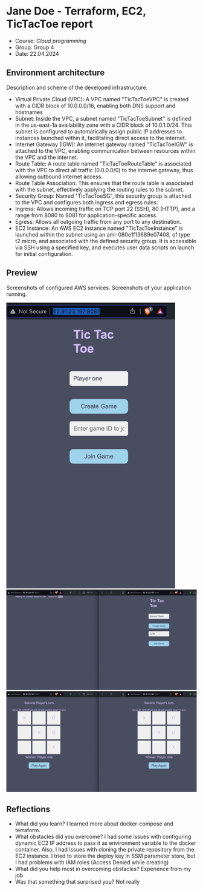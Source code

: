 # Jane Doe - Terraform, EC2, TicTacToe report

- Course: *Cloud programming*
- Group: Group 4 
- Date: 22.04.2024

## Environment architecture

Description and scheme of the developed infrastructure.

- Virtual Private Cloud (VPC): A VPC named "TicTacToeVPC" is created with a CIDR block of 10.0.0.0/16, enabling both DNS support and hostnames
- Subnet: Inside the VPC, a subnet named "TicTacToeSubnet" is defined in the us-east-1a availability zone with a CIDR block of 10.0.1.0/24. This subnet is configured to automatically assign public IP addresses to instances launched within it, facilitating direct access to the internet.
- Internet Gateway (IGW): An internet gateway named "TicTacToeIGW" is attached to the VPC, enabling communication between resources within the VPC and the internet.
- Route Table: A route table named "TicTacToeRouteTable" is associated with the VPC to direct all traffic (0.0.0.0/0) to the internet gateway, thus allowing outbound internet access.
- Route Table Association: This ensures that the route table is associated with the subnet, effectively applying the routing rules to the subnet.
- Security Group: Named "TicTacToeSG", this security group is attached to the VPC and configures both ingress and egress rules:
- Ingress: Allows incoming traffic on TCP port 22 (SSH), 80 (HTTP), and a range from 8080 to 8081 for application-specific access.
- Egress: Allows all outgoing traffic from any port to any destination.
- EC2 Instance: An AWS EC2 instance named "TicTacToeInstance" is launched within the subnet using an ami-080e1f13689e07408, of type t2.micro, and associated with the defined security group. It is accessible via SSH using a specified key, and executes user data scripts on launch for initial configuration.
## Preview

Screenshots of configured AWS services. Screenshots of your application running.

![App running on AWS](img/img1.png)
![Joining Game](img/img2.png)
![Game in progress](img/img3.png)

## Reflections

- What did you learn?
  I learned more about docker-compose and terraform. 
- What obstacles did you overcome?
  I had some issues with configuring dynamic EC2 IP address to pass it as environment variable to the docker container.
  Also, I had issues with cloning the private repository from the EC2 instance. I tried to store the deploy key in SSM parameter store, but I had problems with IAM roles (Access Denied while creating)
- What did you help most in overcoming obstacles?
  Experience from my job
- Was that something that surprised you?
  Not really
